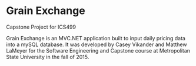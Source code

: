 # Grain Exchange
Capstone Project for ICS499

Grain Exchange is an MVC.NET application built to input daily pricing data into a mySQL database. 
It was developed by Casey Vikander and Matthew LaMeyer for the Software Engineering and Capstone course at Metropolitan State University in the fall of 2015.

